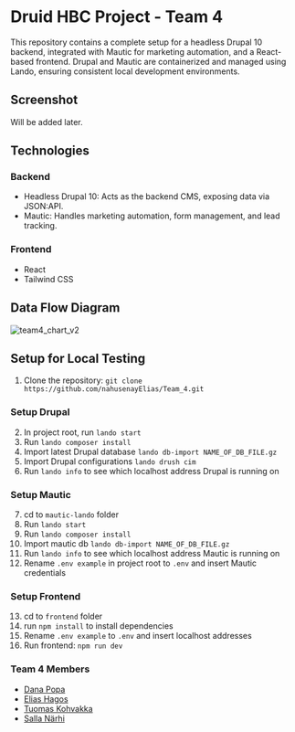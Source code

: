 # Druid HBC Project - Team 4

This repository contains a complete setup for a headless Drupal 10 backend, integrated with Mautic for marketing automation, and a React-based frontend. Drupal and Mautic are containerized and managed using Lando, ensuring consistent local development environments.

## Screenshot

Will be added later.

## Technologies

### Backend

- Headless Drupal 10: Acts as the backend CMS, exposing data via JSON:API.
- Mautic: Handles marketing automation, form management, and lead tracking.

### Frontend

- React
- Tailwind CSS

## Data Flow Diagram

![team4_chart_v2](https://github.com/user-attachments/assets/1ef100df-1d86-4ec9-96ae-bc772b399b8a)

## Setup for Local Testing

1. Clone the repository: `git clone https://github.com/nahusenayElias/Team_4.git`

### Setup Drupal

2. In project root, run `lando start`
3. Run `lando composer install`
4. Import latest Drupal database `lando db-import NAME_OF_DB_FILE.gz`
5. Import Drupal configurations `lando drush cim`
6. Run `lando info` to see which localhost address Drupal is running on

### Setup Mautic

7. cd to `mautic-lando` folder
8. Run `lando start`
9. Run `lando composer install`
10. Import mautic db `lando db-import NAME_OF_DB_FILE.gz`
11. Run `lando info` to see which localhost address Mautic is running on
12. Rename `.env example` in project root to `.env` and insert Mautic credentials

### Setup Frontend

13. cd to `frontend` folder
14. run `npm install` to install dependencies
15. Rename `.env example` to `.env` and insert localhost addresses
16. Run frontend: `npm run dev`

### Team 4 Members

- [Dana Popa](https://github.com/popadana10)
- [Elias Hagos](https://github.com/nahusenayElias)
- [Tuomas Kohvakka](https://github.com/tauoms)
- [Salla Närhi](https://github.com/sallaselina)
